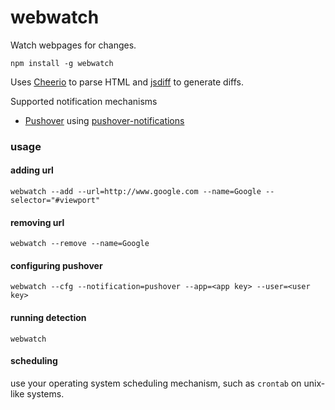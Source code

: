 # webwatch
Watch webpages for changes.

```
npm install -g webwatch
```

Uses [Cheerio](https://github.com/cheeriojs/cheerio) to parse HTML and [jsdiff](https://github.com/kpdecker/jsdiff) to generate diffs.

Supported notification mechanisms
* [Pushover](https://pushover.net/) using [pushover-notifications](https://github.com/qbit/node-pushover)

### usage

#### adding url
```
webwatch --add --url=http://www.google.com --name=Google --selector="#viewport"
```

#### removing url
```
webwatch --remove --name=Google
```

#### configuring pushover
```
webwatch --cfg --notification=pushover --app=<app key> --user=<user key>
```

#### running detection
```
webwatch
```

#### scheduling
use your operating system scheduling mechanism, such as ```crontab``` on unix-like systems.
